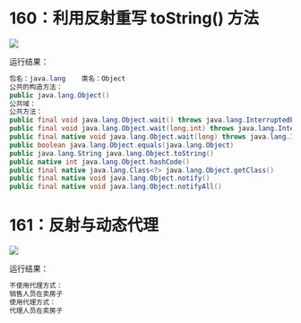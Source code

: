 # 160：利用反射重写 toString() 方法

<img src="http://image.renkaigis.com/keepcoding/2017112101.png">

运行结果：

```java
包名：java.lang	类名：Object
公共的构造方法：
public java.lang.Object()
公共域：
公共方法：
public final void java.lang.Object.wait() throws java.lang.InterruptedException
public final void java.lang.Object.wait(long,int) throws java.lang.InterruptedException
public final native void java.lang.Object.wait(long) throws java.lang.InterruptedException
public boolean java.lang.Object.equals(java.lang.Object)
public java.lang.String java.lang.Object.toString()
public native int java.lang.Object.hashCode()
public final native java.lang.Class<?> java.lang.Object.getClass()
public final native void java.lang.Object.notify()
public final native void java.lang.Object.notifyAll()
```

# 161：反射与动态代理

<img src="http://image.renkaigis.com/keepcoding/2017112102.png">

运行结果：

```java
不使用代理方式：
销售人员在卖房子
使用代理方式：
代理人员在卖房子
```

